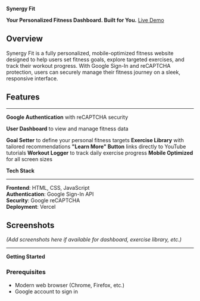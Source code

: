 **Synergy Fit**

**Your Personalized Fitness Dashboard. Built for You.**
[Live Demo](https://synergy-fit.vercel.app/)

## Overview

Synergy Fit is a fully personalized, mobile-optimized fitness website designed to help users set fitness goals, explore targeted exercises, and track their workout progress. With Google Sign-In and reCAPTCHA protection, users can securely manage their fitness journey on a sleek, responsive interface.

## Features

---

**Google Authentication** with reCAPTCHA security

**User Dashboard** to view and manage fitness data

**Goal Setter** to define your personal fitness targets
**Exercise Library** with tailored recommendations
**"Learn More" Button** links directly to YouTube tutorials
**Workout Logger** to track daily exercise progress
**Mobile Optimized** for all screen sizes

**Tech Stack**

---

**Frontend**: HTML, CSS, JavaScript  
**Authentication**: Google Sign-In API  
**Security**: Google reCAPTCHA  
**Deployment**: Vercel

## Screenshots

*(Add screenshots here if available for dashboard, exercise library, etc.)*

---

**Getting Started**

### Prerequisites

- Modern web browser (Chrome, Firefox, etc.)
- Google account to sign in
